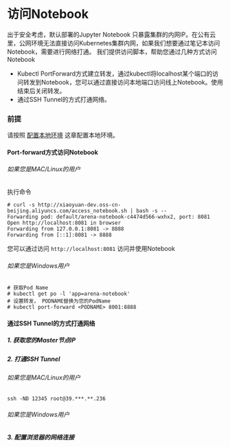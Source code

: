 # 访问Notebook
出于安全考虑，默认部署的Jupyter Notebook 只暴露集群的内网IP。在公有云里，公网环境无法直接访问Kubernetes集群内网，如果我们想要通过笔记本访问Notebook，需要进行网络打通。
我们提供访问脚本，帮助您通过几种方式访问Notebook
* Kubectl PortForward方式建立转发，通过kubectl将localhost某个端口的访问转发到Notebook，您可以通过直接访问本地端口访问线上Notebook。使用结束后关闭转发。
* 通过SSH Tunnel的方式打通网络。

### 前提
请按照 [配置本地环境](../setup/SETUP_LOCAL.md) 这章配置本地环境。

#### Port-forward方式访问Notebook
###### 如果您是MAC/Linux的用户
执行命令
```
# curl -s http://xiaoyuan-dev.oss-cn-beijing.aliyuncs.com/access_notebook.sh | bash -s --
Forwarding pod: default/arena-notebook-c4474d566-wxhx2, port: 8081
Open http://localhost:8081 in browser
Forwarding from 127.0.0.1:8081 -> 8888
Forwarding from [::1]:8081 -> 8888
```

您可以通过访问 `http://localhost:8081` 访问并使用Notebook

###### 如果您是Windows用户

```
# 获取Pod Name
# kubectl get po -l 'app=arena-notebook'
# 设置转发， PODNAME替换为您的PodName
# kubectl port-forward <PODNAME> 8001:8888
```

#### 通过SSH Tunnel的方式打通网络

##### 1\. 获取您的Master节点IP


##### 2\. 打通SSH Tunnel

###### 如果您是MAC/Linux的用户
```
ssh -ND 12345 root@39.***.**.236
```

###### 如果您是Windows用户

##### 3\. 配置浏览器的网络连接